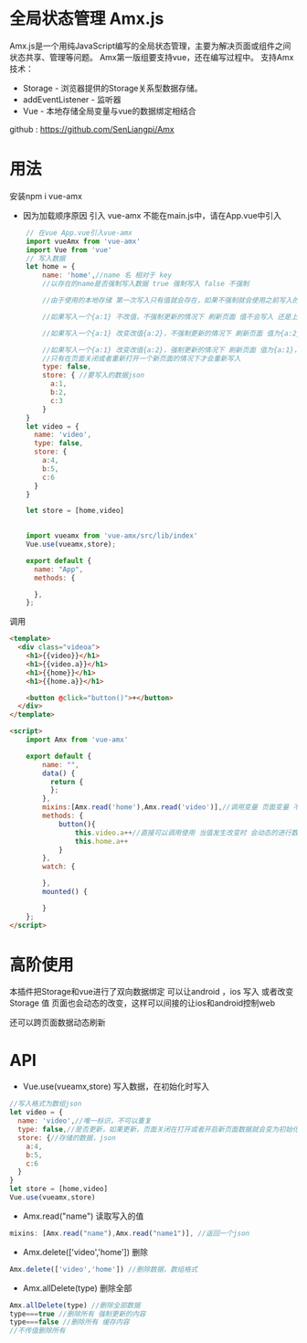 # 全局状态管理 Amx.js
Amx.js是一个用纯JavaScript编写的全局状态管理，主要为解决页面或组件之间状态共享、管理等问题。
Amx第一版组要支持vue，还在编写过程中。
支持Amx技术：
* Storage - 浏览器提供的Storage关系型数据存储。
* addEventListener - 监听器
* Vue - 本地存储全局变量与vue的数据绑定相结合

github : https://github.com/SenLiangpi/Amx
# 用法
安装npm i vue-amx
* 因为加载顺序原因 引入 vue-amx 不能在main.js中，请在App.vue中引入
```javascript
    // 在vue App.vue引入vue-amx
    import vueAmx from 'vue-amx'
    import Vue from 'vue'
    // 写入数据
    let home = {
        name: 'home',//name 名 相对于 key
        //以存在的name是否强制写入数据 true 强制写入 false 不强制

        //由于使用的本地存储 第一次写入只有值就会存在，如果不强制就会使用之前写入的值

        //如果写入一个{a:1} 不改值，不强制更新的情况下 刷新页面 值不会写入 还是上次的值{a:1}

        //如果写入一个{a:1} 改变改值{a:2}，不强制更新的情况下 刷新页面 值为{a:2}

        //如果写入一个{a:1} 改变改值{a:2}，强制更新的情况下 刷新页面 值为{a:1}，
        //只有在页面关闭或者重新打开一个新页面的情况下才会重新写入
        type: false,
        store: { //要写入的数据json
          a:1,
          b:2,
          c:3
        }
    }
    let video = {
      name: 'video',
      type: false,
      store: {
        a:4,
        b:5,
        c:6
      }
    }

    let store = [home,video]

    
    import vueamx from 'vue-amx/src/lib/index'
    Vue.use(vueamx,store);

    export default {
      name: "App",
      methods: {

      },
    };
```
调用
```HTML
<template>
  <div class="videoa">
    <h1>{{video}}</h1>
    <h1>{{video.a}}</h1>
    <h1>{{home}}</h1>
    <h1>{{home.a}}</h1>

    <button @click="button()">+</button>
  </div>
</template>

<script>
    import Amx from 'vue-amx'

    export default {
        name: "",
        data() {
          return {
          };
        },
        mixins:[Amx.read('home'),Amx.read('video')],//调用变量 页面变量 不可以与调用变量的 name 一样
        methods: {
            button(){
                this.video.a++//直接可以调用使用 当值发生改变时 会动态的进行数据绑定
                this.home.a++
            }
        },
        watch: {

        },
        mounted() {

        }
    };
</script>
```
# 高阶使用
本插件把Storage和vue进行了双向数据绑定
可以让android ，ios 写入 或者改变 Storage 值
页面也会动态的改变，这样可以间接的让ios和android控制web

还可以跨页面数据动态刷新

# API
* Vue.use(vueamx,store) 写入数据，在初始化时写入
```javascript
//写入格式为数组json
let video = {
  name: 'video',//唯一标识，不可以重复
  type: false,//是否更新，如果更新，页面关闭在打开或者开启新页面数据就会变为初始化的值
  store: {//存储的数据，json
    a:4,
    b:5,
    c:6
  }
}
let store = [home,video]
Vue.use(vueamx,store)
```
* Amx.read("name") 读取写入的值
```javascript
mixins: [Amx.read("name"),Amx.read("name1")], //返回一个json
```
* Amx.delete(['video','home']) 删除
```javascript
Amx.delete(['video','home']) //删除数据，数组格式
```
* Amx.allDelete(type) 删除全部
```javascript
Amx.allDelete(type) //删除全部数据
type===true //删除所有 强制更新的内容
type===false //删除所有 缓存内容
//不传值删除所有
```